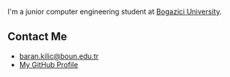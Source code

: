 I'm a junior computer engineering student at [Bogazici University](http://boun.edu.tr/).

## Contact Me
* [baran.kilic@boun.edu.tr](mailto:baran.kilic@boun.edu.tr)
* [My GitHub Profile](https://github.com/kilicbaran)